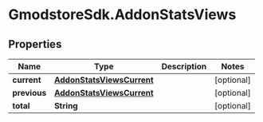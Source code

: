 # GmodstoreSdk.AddonStatsViews

## Properties

Name | Type | Description | Notes
------------ | ------------- | ------------- | -------------
**current** | [**AddonStatsViewsCurrent**](AddonStatsViewsCurrent.md) |  | [optional] 
**previous** | [**AddonStatsViewsCurrent**](AddonStatsViewsCurrent.md) |  | [optional] 
**total** | **String** |  | [optional] 



